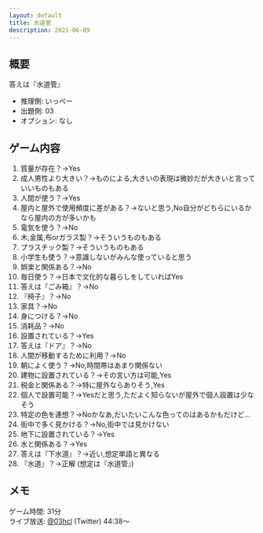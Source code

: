 ```yaml
---
layout: default
title: 水道管
description: 2021-06-09
---
```


## 概要

答えは『水道管』

- 推理側: いっぺー
- 出題側: 03
- オプション: なし

## ゲーム内容

1. 質量が存在？→Yes
2. 成人男性より大きい？→ものによる,大きいの表現は微妙だが大きいと言っていいものもある
3. 人間が使う？→Yes
4. 屋内と屋外で使用頻度に差がある？→ないと思う,No自分がどちらにいるかなら屋内の方が多いかも
5. 電気を使う？→No
6. 木,金属,布orガラス製？→そういうものもある
7. プラスチック製？→そういうものもある
8. 小学生も使う？→意識しないがみんな使っていると思う
9. 娯楽と関係ある？→No
10. 毎日使う？→日本で文化的な暮らしをしていればYes
11. 答えは『ごみ箱』？→No
12. 『椅子』？→No
13. 家具？→No
14. 身につける？→No
15. 消耗品？→No
16. 設置されている？→Yes
17. 答えは『ドア』？→No
18. 人間が移動するために利用？→No
19. 朝によく使う？→No,時間帯はあまり関係ない
20. 建物に設置されている？→その言い方は可能,Yes
21. 税金と関係ある？→特に屋外ならありそう,Yes
22. 個人で設置可能？→Yesだと思う,ただよく知らないが屋外で個人設置は少なそう
23. 特定の色を連想？→Noかなあ,だいたいこんな色ってのはあるかもだけど…
24. 街中で多く見かける？→No,街中では見かけない
25. 地下に設置されている？→Yes
26. 水と関係ある？→Yes
27. 答えは『下水道』？→近い,想定単語と異なる
28. 『水道』？→正解 (想定は『水道管』)

## メモ

ゲーム時間: 31分  
ライブ放送: [@03hcl](https://twitter.com/i/broadcasts/YqxoyQAQVyGv?t=44m38s) (Twitter) 44:38～

